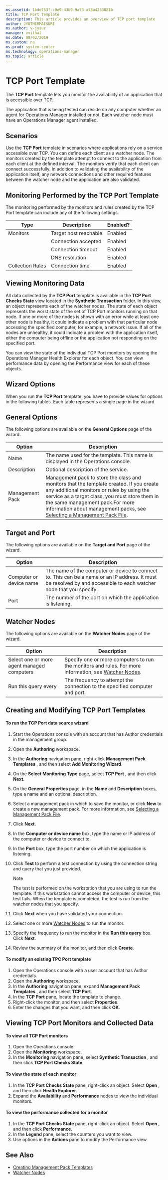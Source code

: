 ```yaml
---
ms.assetid: 1bde753f-c0e9-43b9-9a73-a78a4233881b
title: TCP Port Template
description: This article provides an overview of TCP port template
author: JYOTHIRMAISURI
ms.author: v-jysur
manager: vvithal
ms.date: 08/02/2019
ms.custom: na
ms.prod: system-center
ms.technology: operations-manager
ms.topic: article
---
```


# TCP Port Template

The  **TCP Port**  template lets you monitor the availability of an application that is accessible over TCP.

The application that is being tested can reside on any computer whether an agent for Operations Manager installed or not. Each watcher node must have an Operations Manager agent installed.

## Scenarios

Use the  **TCP Port**  template in scenarios where applications rely on a service accessible over TCP. You can define each client as a watcher node. The monitors created by the template attempt to connect to the application from each client at the defined interval. The monitors verify that each client can connect successfully. In addition to validating the availability of the application itself, any network connections and other required features between the watcher node and the application are also validated.

## Monitoring Performed by the TCP Port Template

The monitoring performed by the monitors and rules created by the TCP Port template can include any of the following settings.

| Type | Description | Enabled? |
| --- | --- | --- |
| Monitors | Target host reachable | Enabled |
|| Connection accepted | Enabled |
|| Connection timeout | Enabled |
|| DNS resolution | Enabled |
| Collection Rules | Connection time | Enabled |

## Viewing Monitoring Data

All data collected by the  **TCP Port**  template is available in the  **TCP Port Checks State**  view located in the  **Synthetic Transaction**  folder. In this view, an object represents each of the watcher nodes. The state of each object represents the worst state of the set of TCP Port monitors running on that node. If one or more of the nodes is shown with an error while at least one other node is healthy, it could indicate a problem with that particular node accessing the specified computer, for example, a network issue. If all of the nodes are unhealthy, it could indicate a problem with the application itself, either the computer being offline or the application not responding on the specified port.

You can view the state of the individual TCP Port monitors by opening the Operations Manager Health Explorer for each object. You can view performance data by opening the Performance view for each of these objects.

## Wizard Options

When you run the  **TCP Port**  template, you have to provide values for options in the following tables. Each table represents a single page in the wizard.

## General Options

The following options are available on the  **General Options**  page of the wizard.

| Option | Description |
| --- | --- |
| Name | The name used for the template. This name is displayed in the Operations console. |
| Description | Optional description of the service. |
| Management Pack | Management pack to store the class and monitors that the template created. If you create any additional monitors or rules by using the service as a target class, you must store them in the same management pack.For more information about management packs, see [Selecting a Management Pack File](selecting-management-pack-file.md). |

## Target and Port

The following options are available on the  **Target and Port**  page of the wizard.

| Option | Description |
| --- | --- |
| Computer or device name | The name of the computer or device to connect to. This can be a name or an IP address. It must be resolved by and accessible to each watcher node that you specify. |
| Port | The number of the port on which the application is listening. |

## Watcher Nodes

The following options are available on the  **Watcher Nodes**  page of the wizard.

| Option | Description |
| --- | --- |
| Select one or more agent managed computers | Specify one or more computers to run the monitors and rules. For more information, see [Watcher Nodes](https://docs.microsoft.com/previous-versions/system-center/system-center-2012-R2/hh457584%28v%3dsc.12%29). |
| Run this query every | The frequency to attempt the connection to the specified computer and port. |

## Creating and Modifying TCP Port Templates

#### To run the TCP Port data source wizard

1. Start the Operations console with an account that has Author credentials in the management group.
2. Open the  **Authoring**  workspace.
3. In the  **Authoring**  navigation pane, right-click  **Management Pack Templates** , and then select  **Add Monitoring Wizard**.
4. On the  **Select Monitoring Type**  page, select  **TCP Port** , and then click  **Next**.
5. On the  **General Properties**  page, in the  **Name**  and  **Description**  boxes, type a name and an optional description.
6. Select a management pack in which to save the monitor, or click  **New**  to create a new management pack. For more information, see [Selecting a Management Pack File](selecting-management-pack-file.md).
7. Click  **Next**.
8. In the  **Computer or device name**  box, type the name or IP address of the computer or device to connect to.
9. In the  **Port**  box, type the port number on which the application is listening.
10. Click  **Test**  to perform a test connection by using the connection string and query that you just provided.

     > [!NOTE]
     > The test is performed on the workstation that you are using to run the template. If this workstation cannot access the computer or device, this test fails. When the template is completed, the test is run from the watcher nodes that you specify.

11. Click  **Next**  when you have validated your connection.
12. Select one or more [Watcher Nodes](https://docs.microsoft.com/previous-versions/system-center/system-center-2012-R2/hh457584%28v%3dsc.12%29) to run the monitor.
13. Specify the frequency to run the monitor in the  **Run this query**  box. Click  **Next**.
14. Review the summary of the monitor, and then click  **Create**.

#### To modify an existing TPC Port template

1. Open the Operations console with a user account that has Author credentials.
2. Open the  **Authoring**  workspace.
3. In the  **Authoring**  navigation pane, expand  **Management Pack Templates** , and then select  **TCP Port**.
4. In the  **TCP Port**  pane, locate the template to change.
5. Right-click the monitor, and then select  **Properties**.
6. Enter the changes that you want, and then click  **OK**.

## Viewing TCP Port Monitors and Collected Data

#### To view all TCP Port monitors

1. Open the Operations console.
2. Open the  **Monitoring**  workspace.
3. In the  **Monitoring**  navigation pane, select  **Synthetic Transaction** , and then click  **TCP Port Checks State**.

#### To view the state of each monitor

1. In the  **TCP Port Checks State**  pane, right-click an object. Select  **Open** , and then click  **Health Explorer**.
2. Expand the  **Availability**  and  **Performance**  nodes to view the individual monitors.

#### To view the performance collected for a monitor

1. In the  **TCP Port Checks State**  pane, right-click an object. Select  **Open** , and then click  **Performance**.
2. In the  **Legend**  pane, select the counters you want to view.
3. Use options in the  **Actions**  pane to modify the Performance view.

## See Also

- [Creating Management Pack Templates](creating-management-pack-templates.md)
- [Watcher Nodes](https://docs.microsoft.com/previous-versions/system-center/system-center-2012-R2/hh457584%28v%3dsc.12%29)
